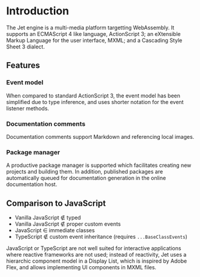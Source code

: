 # Introduction

The Jet engine is a multi-media platform targetting WebAssembly. It supports an ECMAScript 4 like language, ActionScript 3; an eXtensible Markup Language for the user interface, MXML; and a Cascading Style Sheet 3 dialect.

## Features

### Event model

When compared to standard ActionScript 3, the event model has been simplified due to type inference, and uses shorter notation for the event listener methods.

### Documentation comments

Documentation comments support Markdown and referencing local images.

### Package manager

A productive package manager is supported which facilitates creating new projects and building them. In addition, published packages are automatically queued for documentation generation in the online documentation host.

## Comparison to JavaScript

- Vanilla JavaScript ∉ typed
- Vanilla JavaScript ∉ proper custom events
- JavaScript ∈ immediate classes
- TypeScript ∉ custom event inheritance (requires `...BaseClassEvents`)

JavaScript or TypeScript are not well suited for interactive applications where reactive frameworks are not used; instead of reactivity, Jet uses a hierarchic component model in a Display List, which is inspired by Adobe Flex, and allows implementing UI components in MXML files.